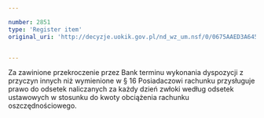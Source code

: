 ```yaml
---

number: 2851
type: 'Register item'
original_uri: 'http://decyzje.uokik.gov.pl/nd_wz_um.nsf/0/0675AAED3A645273C12579B1004168C5?OpenDocument'


---
```


Za zawinione przekroczenie przez Bank terminu wykonania dyspozycji z przyczyn innych niż wymienione w § 16 Posiadaczowi rachunku przysługuje prawo do odsetek naliczanych za każdy dzień zwłoki według odsetek ustawowych w stosunku do kwoty obciążenia rachunku oszczędnościowego.
